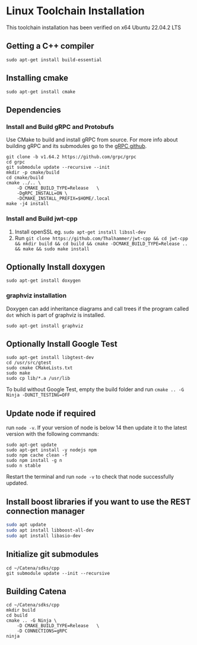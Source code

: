 # Linux Toolchain Installation

This toolchain installation has been verified on x64 Ubuntu 22.04.2 LTS

## Getting a C++ compiler

`sudo apt-get install build-essential`

## Installing cmake

`sudo apt-get install cmake`

## Dependencies

### Install and Build gRPC and Protobufs
Use CMake to build and install gRPC from source. For more info about building gRPC and its submodules go to the [gRPC github](https://github.com/grpc/grpc/blob/master/BUILDING.md).
```
git clone -b v1.64.2 https://github.com/grpc/grpc
cd grpc
git submodule update --recursive --init
mkdir -p cmake/build
cd cmake/build
cmake ../.. \
	-D CMAKE_BUILD_TYPE=Release   \
	-DgRPC_INSTALL=ON \
	-DCMAKE_INSTALL_PREFIX=$HOME/.local
make -j4 install
```

### Install and Build jwt-cpp

1. Install openSSL eg. `sudo apt-get install libssl-dev`
2. Run `git clone https://github.com/Thalhammer/jwt-cpp && cd jwt-cpp && mkdir build && cd build && cmake -DCMAKE_BUILD_TYPE=Release ..  && make && sudo make install`

## Optionally Install doxygen

`sudo apt-get install doxygen`

### graphviz installation

Doxygen can add inheritance diagrams and call trees if the program called `dot`
which is part of graphviz is installed.

`sudo apt-get install graphviz`

## Optionally Install Google Test

```
sudo apt-get install libgtest-dev
cd /usr/src/gtest
sudo cmake CMakeLists.txt
sudo make
sudo cp lib/*.a /usr/lib
``` 

To build without Google Test, empty the build folder and run
`cmake .. -G Ninja -DUNIT_TESTING=OFF`

## Update node if required
run `node -v`. If your version of node is below 14 then update it to the latest version with the following commands:
```
sudo apt-get update
sudo apt-get install -y nodejs npm
sudo npm cache clean -f
sudo npm install -g n
sudo n stable
```
Restart the terminal and run `node -v` to check that node successfully  updated.

## Install boost libraries if you want to use the REST connection manager

```bash
sudo apt update
sudo apt install libboost-all-dev
sudo apt install libasio-dev
```

## Initialize git submodules
```
cd ~/Catena/sdks/cpp
git submodule update --init --recursive
```

## Building Catena
```
cd ~/Catena/sdks/cpp
mkdir build
cd build
cmake .. -G Ninja \
	-D CMAKE_BUILD_TYPE=Release   \
    -D CONNECTIONS=gRPC
ninja
```

